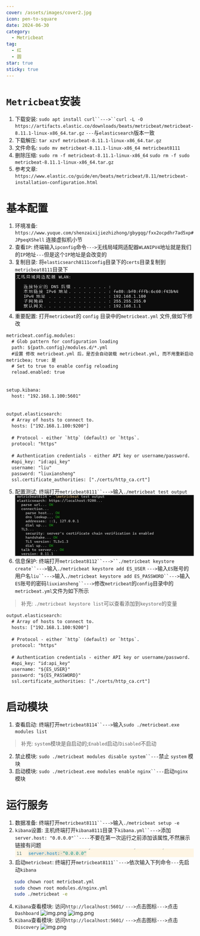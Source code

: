 ```yaml
---
cover: /assets/images/cover2.jpg
icon: pen-to-square
date: 2024-06-30
category:
  - Metricbeat
tag:
  - 红
  - 圆
star: true
sticky: true
---
```


# `Metricbeat`安装

1. 下载安装: `sudo apt install curl``--->``curl -L -O https://artifacts.elastic.co/downloads/beats/metricbeat/metricbeat-8.11.1-linux-x86_64.tar.gz` `---`与`elasticsearch`版本一致
3. 下载解压: `tar xzvf metricbeat-8.11.1-linux-x86_64.tar.gz`
4. 文件命名: `sudo mv metricbeat-8.11.1-linux-x86_64 metricbeat8111`
5. 删除压缩: `sudo rm -f metricbeat-8.11.1-linux-x86_64` `sudo rm -f sudo metricbeat-8.11.1-linux-x86_64.tar.gz`
6. 参考文章: `https://www.elastic.co/guide/en/beats/metricbeat/8.11/metricbeat-installation-configuration.html`
# 基本配置
1. 环境准备: `https://www.yuque.com/shenzaixijiezhizhong/gbygqg/fxx2ocpdhr7ad5xp#JPpeqXShell` 连接虚拟机小节
2. 查看`IP`: 终端输入`ipconfig`命令`--->`无线局域网适配器`WLANIPV4`地址就是我们的`IP`地址`---`但是这个`IP`地址是会改变的
3. 复制目录: 将`elasticsearch8111config`目录下的`certs`目录复制到`metricbeat8111`目录下
![img.png](image/img_15.png)
4. 重要配置: 打开`metricbeat`的 `config` 目录中的`metricbeat.yml` 文件,做如下修改
```text
metricbeat.config.modules:
  # Glob pattern for configuration loading
  path: ${path.config}/modules.d/*.yml
  #设置 修改 metricbeat.yml 后，是否会自动装载 metricbeat.yml, 而不用重新启动 metricbea; true: 是
  # Set to true to enable config reloading
  reload.enabled: true
  

setup.kibana:
  host: "192.168.1.100:5601" 
  

output.elasticsearch:
  # Array of hosts to connect to.
  hosts: ["192.168.1.100:9200"]

  # Protocol - either `http` (default) or `https`.
  protocol: "https"

  # Authentication credentials - either API key or username/password.
  #api_key: "id:api_key"
  username: "liu"
  password: "liuxiansheng"
  ssl.certificate_authorities: ["./certs/http_ca.crt"] 
```
5. 配置测试: 终端打开`metricbeat8111``--->`输入`./metricbeat test output`
![img.png](image/img_10.png)
6. 信息保护: 终端打开`metricbeat8112``--->``./metricbeat keystore create``--->`输入`./metricbeat keystore add ES_USER` `--->`输入`ES`账号的用户名`liu``--->`输入`./metricbeat keystore add ES_PASSWORD``--->`输入`ES`账号的密码`liuxiansheng``--->`修改`metricbeat`的`config`目录中的`metricbeat.yml`文件为如下所示
> 补充: `./metricbeat keystore list`可以查看添加到`keystore`的变量
```text
output.elasticsearch:
  # Array of hosts to connect to.
  hosts: ["192.168.1.100:9200"]

  # Protocol - either `http` (default) or `https`.
  protocol: "https"

  # Authentication credentials - either API key or username/password.
  #api_key: "id:api_key"
  username: "${ES_USER}"
  password: "${ES_PASSWORD}"
  ssl.certificate_authorities: ["./certs/http_ca.crt"]
```

# 启动模块
1. 查看启动: 终端打开`metricbeat8114``--->`输入`sudo ./metricbeat.exe modules list`
> 补充: `system`模块是自启动的;`Enabled`启动/`Disabled`不启动
2. 禁止模块: `sudo ./metricbeat modules disable system``---`禁止 `system` 模块
3. 启动模块: `sudo ./metricbeat.exe modules enable nginx``---`启动`nginx` 模块

# 运行服务
1. 数据准备: 终端打开`metricbeat8111``--->`输入`./metricbeat setup -e`
2. `kibana`设置: 主机终端打开`kibana8111`目录下`kibana.yml``--->`添加`server.host: "0.0.0.0"``----`不要在第一次运行之前添加该属性,不然展示链接有问题
![img.png](image/img_11.png)
4. 启动`metricbeat`: 终端打开`metricbeat8111``--->`依次输入下列命令`---`先启动`kibana`
```bash
   sudo chown root metricbeat.yml
   sudo chown root modules.d/nginx.yml
   sudo ./metricbeat -e
```
4. `Kibana`查看模块: 访问`http://localhost:5601/` `--->`点击图标`--->`点击`Dashboard`
![img.png](image/img_12.png)
![img.png](image/img_13.png)
5. `Kibana`查看模块: 访问`http://localhost:5601/` `--->`点击图标`--->`点击`Discovery`
![img.png](image/img_14.png)